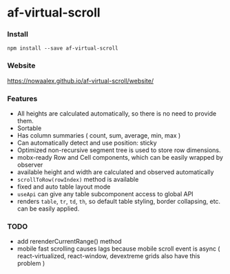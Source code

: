 # af-virtual-scroll

### Install
`npm install --save af-virtual-scroll`

### Website
https://nowaalex.github.io/af-virtual-scroll/website/

### Features
* All heights are calculated automatically, so there is no need to provide them.
* Sortable
* Has column summaries ( count, sum, average, min, max )
* Can automatically detect and use position: sticky
* Optimized non-recursive segment tree is used to store row dimensions.
* mobx-ready Row and Cell components, which can be easily wrapped by observer
* available height and width are calculated and observed automatically
* `scrollToRow(rowIndex)` method is available
* fixed and auto table layout mode
* `useApi` can give any table subcomponent access to global API
* renders `table`, `tr`, `td`, `th`, so default table styling, border collapsing, etc. can be easily applied.

### TODO
* add rerenderCurrentRange() method
* mobile fast scrolling causes lags because mobile scroll event is async ( react-virtualized, react-window, devextreme grids also have this problem )